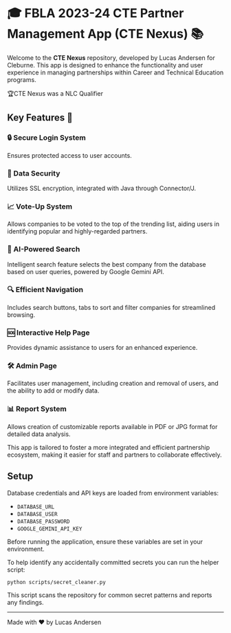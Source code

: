 # 🎓 FBLA 2023-24 CTE Partner Management App (CTE Nexus) 📚

Welcome to the **CTE Nexus** repository, developed by Lucas Andersen for Cleburne. This app is designed to enhance the functionality and user experience in managing partnerships within Career and Technical Education programs.

🏆CTE Nexus was a NLC Qualifier

## Key Features 🔑

### 🔒 Secure Login System
Ensures protected access to user accounts.

### 🔐 Data Security
Utilizes SSL encryption, integrated with Java through Connector/J.

### 📈 Vote-Up System
Allows companies to be voted to the top of the trending list, aiding users in identifying popular and highly-regarded partners.

### 🤖 AI-Powered Search
Intelligent search feature selects the best company from the database based on user queries, powered by Google Gemini API.

### 🔍 Efficient Navigation
Includes search buttons, tabs to sort and filter companies for streamlined browsing.

### 🆘 Interactive Help Page
Provides dynamic assistance to users for an enhanced experience.

### 🛠️ Admin Page
Facilitates user management, including creation and removal of users, and the ability to add or modify data.

### 📊 Report System
Allows creation of customizable reports available in PDF or JPG format for detailed data analysis.

This app is tailored to foster a more integrated and efficient partnership ecosystem, making it easier for staff and partners to collaborate effectively.

## Setup

Database credentials and API keys are loaded from environment variables:

- `DATABASE_URL`
- `DATABASE_USER`
- `DATABASE_PASSWORD`
- `GOOGLE_GEMINI_API_KEY`

Before running the application, ensure these variables are set in your environment.

To help identify any accidentally committed secrets you can run the helper script:

```bash
python scripts/secret_cleaner.py
```

This script scans the repository for common secret patterns and reports any findings.

---

Made with ❤️ by Lucas Andersen
